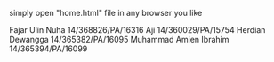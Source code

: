 simply open "home.html" file in any browser you like

Fajar Ulin Nuha		14/368826/PA/16316
Aji			14/360029/PA/15754
Herdian Dewangga	14/365382/PA/16095
Muhammad Amien Ibrahim	14/365394/PA/16099
